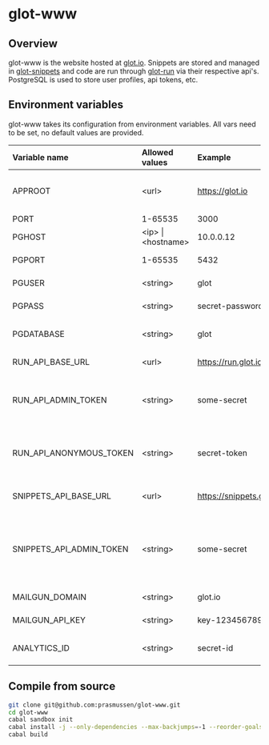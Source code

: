 glot-www
========


## Overview
glot-www is the website hosted at [glot.io](https://glot.io).
Snippets are stored and managed in [glot-snippets](https://github.com/prasmussen/glot-snippets)
and code are run through [glot-run](https://github.com/prasmussen/glot-run) via
their respective api's. PostgreSQL is used to store user profiles, api tokens, etc.


## Environment variables
glot-www takes its configuration from environment variables.
All vars need to be set, no default values are provided.

| Variable name            | Allowed values                     | Example                  | Description                                                  |
|:-------------------------|:-----------------------------------|:-------------------------|:---------------------------------------------------|
| APPROOT                  | &lt;url&gt;                        | https://glot.io          | Base url to where the app is hosted                |
| PORT                     | 1-65535                            | 3000                     | Listen port                                        |
| PGHOST                   | &lt;ip&gt; &#124; &lt;hostname&gt; | 10.0.0.12                | Postgresql host                                    |
| PGPORT                   | 1-65535                            | 5432                     | Postgresql port                                    |
| PGUSER                   | &lt;string&gt;                     | glot                     | Postgresql username                                |
| PGPASS                   | &lt;string&gt;                     | secret-password          | Postgresql password                                |
| PGDATABASE               | &lt;string&gt;                     | glot                     | Postgresql database name                           |
| RUN_API_BASE_URL         | &lt;url&gt;                        | https://run.glot.io      | Url to run api                                     |
| RUN_API_ADMIN_TOKEN      | &lt;string&gt;                     | some-secret              | Admin token for the run api (to create users)      |
| RUN_API_ANONYMOUS_TOKEN  | &lt;string&gt;                     | secret-token             | Token used to run snippets for anonymous users     |
| SNIPPETS_API_BASE_URL    | &lt;url&gt;                        | https://snippets.glot.io | Url to snippets api                                |
| SNIPPETS_API_ADMIN_TOKEN | &lt;string&gt;                     | some-secret              | Admin token for the snippets api (to create users) |
| MAILGUN_DOMAIN           | &lt;string&gt;                     | glot.io                  | Mailgun domain                                     |
| MAILGUN_API_KEY          | &lt;string&gt;                     | key-1234567890           | Mailgun api key                                    |
| ANALYTICS_ID             | &lt;string&gt;                     | secret-id                | Google analytics id (optional)                     |


## Compile from source
```bash
git clone git@github.com:prasmussen/glot-www.git
cd glot-www
cabal sandbox init
cabal install -j --only-dependencies --max-backjumps=-1 --reorder-goals
cabal build
```
